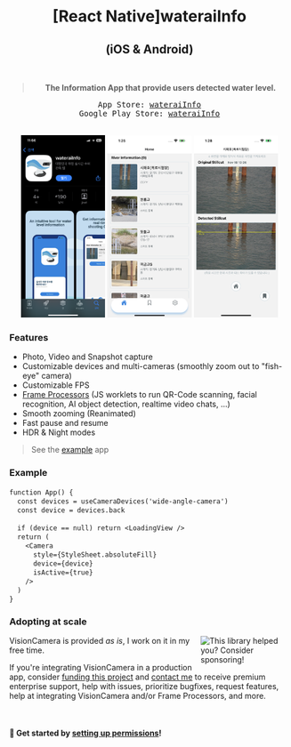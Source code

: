 <h1 align="center">[React Native]wateraiInfo<br/></h1>
<h2 align="center">(iOS & Android)</h2>

<div align="center">
  <br />
  <blockquote><b>The Information App that provide users detected water level.</b></blockquote>
  <pre align="center">App Store: <a href="https://apps.apple.com/kr/app/wateraiinfo/id6444245568">wateraiInfo</a><br/>Google Play Store: <a href="https://play.google.com/store/apps/details?id=com.wateraiinfo">wateraiInfo</a></pre>
</div>

<br/>

<div align="center">
  <img src="READMEimg/appstore.png" width="30%" height="50%">
  <img src="READMEimg/homescreen.PNG" width="30%" height="50%">
  <img src="READMEimg/detailscreen.png" width="30%" height="50%">
  <br />
</div>

### Features

* Photo, Video and Snapshot capture
* Customizable devices and multi-cameras (smoothly zoom out to "fish-eye" camera)
* Customizable FPS
* [Frame Processors](https://mrousavy.github.io/react-native-vision-camera/docs/guides/frame-processors) (JS worklets to run QR-Code scanning, facial recognition, AI object detection, realtime video chats, ...)
* Smooth zooming (Reanimated)
* Fast pause and resume
* HDR & Night modes

> See the [example](./example/) app

### Example

```tsx
function App() {
  const devices = useCameraDevices('wide-angle-camera')
  const device = devices.back

  if (device == null) return <LoadingView />
  return (
    <Camera
      style={StyleSheet.absoluteFill}
      device={device}
      isActive={true}
    />
  )
}
```

### Adopting at scale

<a href="https://github.com/sponsors/mrousavy">
  <img align="right" width="160" alt="This library helped you? Consider sponsoring!" src=".github/funding-octocat.svg">
</a>

VisionCamera is provided _as is_, I work on it in my free time.

If you're integrating VisionCamera in a production app, consider [funding this project](https://github.com/sponsors/mrousavy) and <a href="mailto:me@mrousavy.com?subject=Adopting VisionCamera at scale">contact me</a> to receive premium enterprise support, help with issues, prioritize bugfixes, request features, help at integrating VisionCamera and/or Frame Processors, and more.

<br />

#### 🚀 Get started by [setting up permissions](https://mrousavy.github.io/react-native-vision-camera/docs/guides/)!
